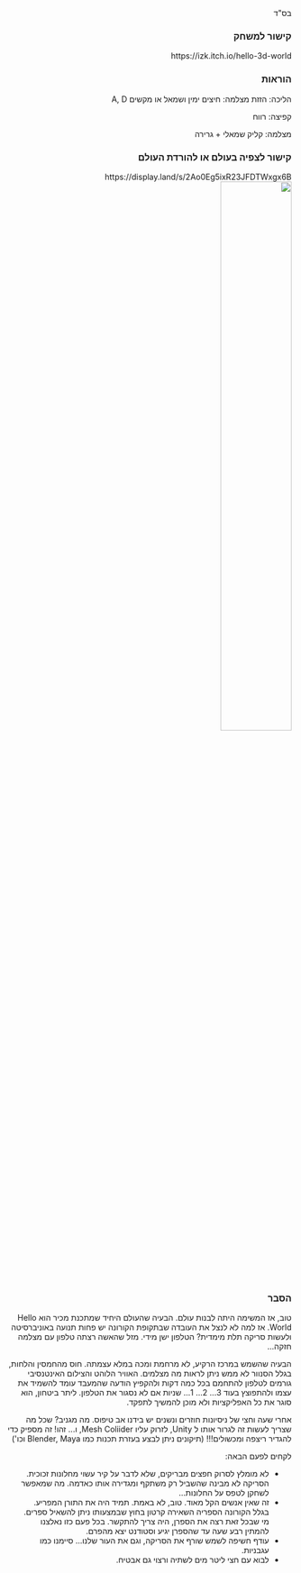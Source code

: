 <div dir="rtl">
<p>בס"ד</p>
<h3>קישור למשחק</h3>
https://izk.itch.io/hello-3d-world
<h3>הוראות</h3>
<p>הליכה: הזזת מצלמה: חיצים ימין ושמאל או מקשים A, D</p>
<p>קפיצה: רווח</p>
<p>מצלמה: קליק שמאלי + גרירה</p>
<h3>קישור לצפיה בעולם או להורדת העולם</h3>
https://display.land/s/2Ao0Eg5ixR23JFDTWxgx6B
<br/>
<img align="center" width="50%" src="https://img.itch.zone/aW1nLzM2MjA0MTEuanBn/original/gLx5EU.jpg">
<h3>הסבר</h3>
<p>טוב, אז המשימה היתה לבנות עולם. הבעיה שהעולם היחיד שמתכנת מכיר הוא Hello World. אז למה לא לנצל את העובדה שבתקופת הקורונה יש פחות תנועה באוניברסיטה ולעשות סריקה תלת מימדית? הטלפון ישן מידי. מזל שהאשה רצתה טלפון עם מצלמה חזקה...<br></p>
<p>הבעיה שהשמש במרכז הרקיע, לא מרחמת ומכה במלא עצמתה. חוס מהחמסין והלחות, בגלל הסנוור לא ממש ניתן לראות מה מצלמים. האוויר הלוהט והצילום האינטנסיבי גורמים לטלפון להתחמם בכל כמה דקות ולהקפיץ הודעה שהמעבד עומד להשמיד את עצמו ולהתפוצץ בעוד 3... 2... 1... שניות אם לא נסגור את הטלפון. ליתר ביטחון, הוא סוגר את כל האפליקציות ולא מוכן להמשיך לתפקד.</p>
<p> אחרי שעה וחצי של ניסיונות חוזרים ונשנים יש בידנו אב טיפוס. מה מגניב? שכל מה שצריך לעשות זה לגרור אותו ל Unity, לזרוק עליו Mesh Coliider, ו... זהו! זה מספיק כדי להגדיר ריצפה ומכשולים!!! (תיקונים ניתן לבצע בעזרת תכנות כמו&nbsp;Blender, Maya וכו')</p>
<p>לקחים לפעם הבאה:</p>
<ul>
<li>לא מומלץ לסרוק חפצים מבריקים, שלא לדבר על קיר עשוי מחלונות זכוכית. הסריקה לא מבינה שהשביל רק משתקף ומגדירה אותו כאדמה. מה שמאפשר לשחקן לטפס על החלונות...</li>
<li>זה שאין אנשים הקל מאוד. טוב, לא באמת. תמיד היה את התורן המפריע. בגלל הקורונה הספריה השאירה קרטון בחוץ שבמצעותו ניתן להשאיל ספרים. מי שבכל זאת רצה את הספרן, היה צריך להתקשר. בכל פעם כזו נאלצנו להמתין רבע שעה עד שהספרן יגיע וסטודנט יצא מהפרם.</li>
<li>עודף חשיפה לשמש שורף את הסריקה, וגם את העור שלנו... סיימנו כמו עגבניות.</li>
<li>לבוא עם חצי ליטר מים לשתיה ורצוי גם אבטיח.</li>
</ul>
</div>
